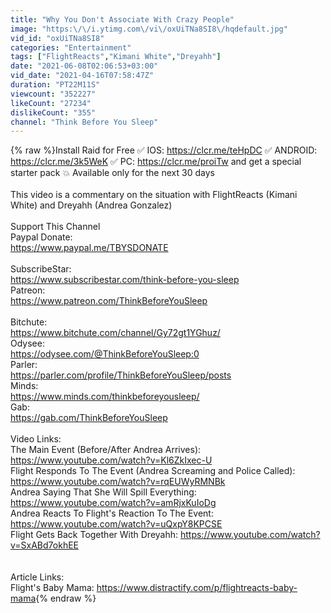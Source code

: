 ```yaml
---
title: "Why You Don't Associate With Crazy People"
image: "https:\/\/i.ytimg.com\/vi\/oxUiTNa8SI8\/hqdefault.jpg"
vid_id: "oxUiTNa8SI8"
categories: "Entertainment"
tags: ["FlightReacts","Kimani White","Dreyahh"]
date: "2021-06-08T02:06:53+03:00"
vid_date: "2021-04-16T07:58:47Z"
duration: "PT22M11S"
viewcount: "352227"
likeCount: "27234"
dislikeCount: "355"
channel: "Think Before You Sleep"
---
```

{% raw %}Install Raid for Free ✅ IOS: <a rel="nofollow" target="blank" href="https://clcr.me/teHpDC">https://clcr.me/teHpDC</a> ✅ ANDROID: <a rel="nofollow" target="blank" href="https://clcr.me/3k5WeK">https://clcr.me/3k5WeK</a> ✅ PC: <a rel="nofollow" target="blank" href="https://clcr.me/proiTw">https://clcr.me/proiTw</a> and get a special starter pack 💥 Available only for the next 30 days<br /><br />This video is a commentary on the situation with FlightReacts (Kimani White) and Dreyahh (Andrea Gonzalez)<br /><br />Support This Channel<br />Paypal Donate:<br /><a rel="nofollow" target="blank" href="https://www.paypal.me/TBYSDONATE">https://www.paypal.me/TBYSDONATE</a><br /><br />SubscribeStar:<br /><a rel="nofollow" target="blank" href="https://www.subscribestar.com/think-before-you-sleep">https://www.subscribestar.com/think-before-you-sleep</a><br />Patreon:<br /><a rel="nofollow" target="blank" href="https://www.patreon.com/ThinkBeforeYouSleep">https://www.patreon.com/ThinkBeforeYouSleep</a><br /><br />Bitchute:<br /><a rel="nofollow" target="blank" href="https://www.bitchute.com/channel/Gy72gt1YGhuz/">https://www.bitchute.com/channel/Gy72gt1YGhuz/</a> <br />Odysee:<br /><a rel="nofollow" target="blank" href="https://odysee.com/@ThinkBeforeYouSleep:0">https://odysee.com/@ThinkBeforeYouSleep:0</a><br />Parler: <br /><a rel="nofollow" target="blank" href="https://parler.com/profile/ThinkBeforeYouSleep/posts">https://parler.com/profile/ThinkBeforeYouSleep/posts</a><br />Minds:<br /><a rel="nofollow" target="blank" href="https://www.minds.com/thinkbeforeyousleep/">https://www.minds.com/thinkbeforeyousleep/</a><br />Gab:<br /><a rel="nofollow" target="blank" href="https://gab.com/ThinkBeforeYouSleep">https://gab.com/ThinkBeforeYouSleep</a><br /><br />Video Links:<br />The Main Event (Before/After Andrea Arrives): <a rel="nofollow" target="blank" href="https://www.youtube.com/watch?v=Kl6ZkIxec-U">https://www.youtube.com/watch?v=Kl6ZkIxec-U</a><br />Flight Responds To The Event (Andrea Screaming and Police Called): <a rel="nofollow" target="blank" href="https://www.youtube.com/watch?v=rqEUWyRMNBk">https://www.youtube.com/watch?v=rqEUWyRMNBk</a><br />Andrea Saying That She Will Spill Everything: <a rel="nofollow" target="blank" href="https://www.youtube.com/watch?v=amRjxKuIoDg">https://www.youtube.com/watch?v=amRjxKuIoDg</a><br />Andrea Reacts To Flight's Reaction To The Event: <a rel="nofollow" target="blank" href="https://www.youtube.com/watch?v=uQxpY8KPCSE">https://www.youtube.com/watch?v=uQxpY8KPCSE</a><br />Flight Gets Back Together With Dreyahh: <a rel="nofollow" target="blank" href="https://www.youtube.com/watch?v=SxABd7okhEE">https://www.youtube.com/watch?v=SxABd7okhEE</a><br /><br /><br />Article Links:<br />Flight's Baby Mama: <a rel="nofollow" target="blank" href="https://www.distractify.com/p/flightreacts-baby-mama">https://www.distractify.com/p/flightreacts-baby-mama</a>{% endraw %}
